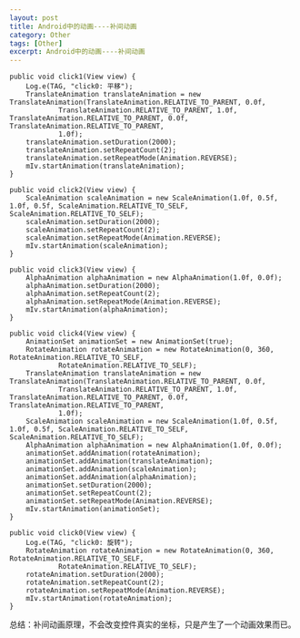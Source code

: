 ```yaml
---
layout: post
title: Android中的动画----补间动画
category: Other
tags: [Other]
excerpt: Android中的动画----补间动画
---
```



    
    public void click1(View view) {
        Log.e(TAG, "click0: 平移");
        TranslateAnimation translateAnimation = new TranslateAnimation(TranslateAnimation.RELATIVE_TO_PARENT, 0.0f,
                TranslateAnimation.RELATIVE_TO_PARENT, 1.0f, TranslateAnimation.RELATIVE_TO_PARENT, 0.0f, TranslateAnimation.RELATIVE_TO_PARENT,
                1.0f);
        translateAnimation.setDuration(2000);
        translateAnimation.setRepeatCount(2);
        translateAnimation.setRepeatMode(Animation.REVERSE);
        mIv.startAnimation(translateAnimation);
    }

    public void click2(View view) {
        ScaleAnimation scaleAnimation = new ScaleAnimation(1.0f, 0.5f, 1.0f, 0.5f, ScaleAnimation.RELATIVE_TO_SELF, ScaleAnimation.RELATIVE_TO_SELF);
        scaleAnimation.setDuration(2000);
        scaleAnimation.setRepeatCount(2);
        scaleAnimation.setRepeatMode(Animation.REVERSE);
        mIv.startAnimation(scaleAnimation);
    }

    public void click3(View view) {
        AlphaAnimation alphaAnimation = new AlphaAnimation(1.0f, 0.0f);
        alphaAnimation.setDuration(2000);
        alphaAnimation.setRepeatCount(2);
        alphaAnimation.setRepeatMode(Animation.REVERSE);
        mIv.startAnimation(alphaAnimation);
    }

    public void click4(View view) {
        AnimationSet animationSet = new AnimationSet(true);
        RotateAnimation rotateAnimation = new RotateAnimation(0, 360, RotateAnimation.RELATIVE_TO_SELF,
                RotateAnimation.RELATIVE_TO_SELF);
        TranslateAnimation translateAnimation = new TranslateAnimation(TranslateAnimation.RELATIVE_TO_PARENT, 0.0f,
                TranslateAnimation.RELATIVE_TO_PARENT, 1.0f, TranslateAnimation.RELATIVE_TO_PARENT, 0.0f, TranslateAnimation.RELATIVE_TO_PARENT,
                1.0f);
        ScaleAnimation scaleAnimation = new ScaleAnimation(1.0f, 0.5f, 1.0f, 0.5f, ScaleAnimation.RELATIVE_TO_SELF, ScaleAnimation.RELATIVE_TO_SELF);
        AlphaAnimation alphaAnimation = new AlphaAnimation(1.0f, 0.0f);
        animationSet.addAnimation(rotateAnimation);
        animationSet.addAnimation(translateAnimation);
        animationSet.addAnimation(scaleAnimation);
        animationSet.addAnimation(alphaAnimation);
        animationSet.setDuration(2000);
        animationSet.setRepeatCount(2);
        animationSet.setRepeatMode(Animation.REVERSE);
        mIv.startAnimation(animationSet);
    }

    public void click0(View view) {
        Log.e(TAG, "click0: 旋转");
        RotateAnimation rotateAnimation = new RotateAnimation(0, 360, RotateAnimation.RELATIVE_TO_SELF,
                RotateAnimation.RELATIVE_TO_SELF);
        rotateAnimation.setDuration(2000);
        rotateAnimation.setRepeatCount(2);
        rotateAnimation.setRepeatMode(Animation.REVERSE);
        mIv.startAnimation(rotateAnimation);
    }


总结：补间动画原理，不会改变控件真实的坐标，只是产生了一个动画效果而已。


